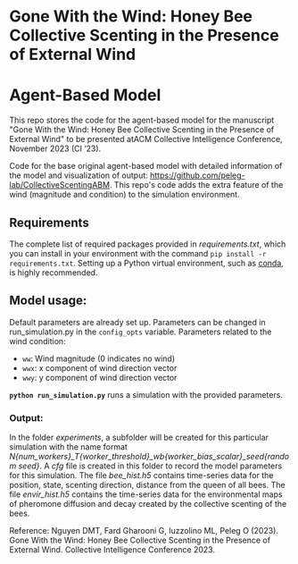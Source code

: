 # Gone With the Wind: Honey Bee Collective Scenting in the Presence of External Wind
# Agent-Based Model

This repo stores the code for the agent-based model for the manuscript "Gone With the Wind: Honey Bee Collective Scenting in the Presence of External Wind" to be presented atACM Collective Intelligence Conference, November 2023 (CI ‘23).  

Code for the base original agent-based model with detailed information of the model and visualization of output: https://github.com/peleg-lab/CollectiveScentingABM. This repo's code adds the extra feature of the wind (magnitude and condition) to the simulation environment. 

## Requirements
The complete list of required packages provided in *requirements.txt*, which you can install in your environment with the command `pip install -r requirements.txt`. Setting up a Python virtual environment, such as [conda](https://docs.conda.io/projects/conda/en/latest/user-guide/tasks/manage-environments.html), is highly recommended.

## Model usage:
Default parameters are already set up. Parameters can be changed in run_simulation.py in the `config_opts` variable. Parameters related to the wind condition:
- `ww`: Wind magnitude (0 indicates no wind)
- `wwx`: x component of wind direction vector
- `wwy`: y component of wind direction vector

**`python run_simulation.py`** runs a simulation with the provided parameters.

### Output:
In the folder *experiments*, a subfolder will be created for this particular simulation with the name format *N{num_workers}_T{worker_threshold}_wb{worker_bias_scalar}_seed{random seed}*. A *cfg* file is created in this folder to record the model parameters for this simulation. The file *bee_hist.h5* contains time-series data for the position, state, scenting direction, distance from the queen of all bees. The file *envir_hist.h5* contains the time-series data for the environmental maps of pheromone diffusion and decay created by the collective scenting of the bees.

Reference: Nguyen DMT, Fard Gharooni G, Iuzzolino ML, Peleg O (2023). Gone With the Wind: Honey Bee Collective Scenting in the Presence of External Wind. Collective Intelligence Conference 2023.